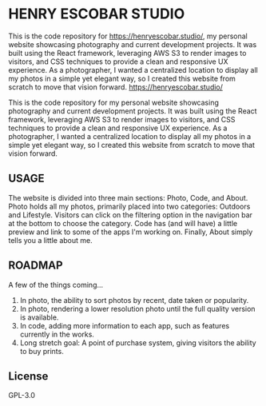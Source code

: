 # HENRY ESCOBAR STUDIO

This is the code repository for https://henryescobar.studio/, my personal website showcasing photography and current development projects. It was built using the React framework, leveraging AWS S3 to render images to visitors, and CSS techniques to provide a clean and responsive UX experience. As a photographer, I wanted a centralized location to display all my photos in a simple yet elegant way, so I created this website from scratch to move that vision forward.
https://henryescobar.studio/

This is the code repository for my personal website showcasing photography and current development projects. It was built using the React framework, leveraging AWS S3 to render images to visitors, and CSS techniques to provide a clean and responsive UX experience. As a photographer, I wanted a centralized location to display all my photos in a simple yet elegant way, so I created this website from scratch to move that vision forward.

## USAGE

The website is divided into three main sections: Photo, Code, and About. Photo holds all my photos, primarily placed into two categories: Outdoors and Lifestyle. Visitors can click on the filtering option in the navigation bar at the bottom to choose the category. Code has (and will have) a little preview and link to some of the apps I'm working on. Finally, About simply tells you a little about me.

## ROADMAP

A few of the things coming...

1. In photo, the ability to sort photos by recent, date taken or popularity.
2. In photo, rendering a lower resolution photo until the full quality version is available.
3. In code, adding more information to each app, such as features currently in the works.
4. Long stretch goal: A point of purchase system, giving visitors the ability to buy prints.

## License

GPL-3.0

